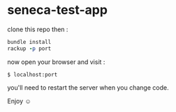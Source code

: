 # seneca-test-app

clone this repo
then :
```ruby
bundle install
rackup -p port
```
now open your browser and visit :

    $ localhost:port

you'll need to restart the server when you change code.

Enjoy ☺️
